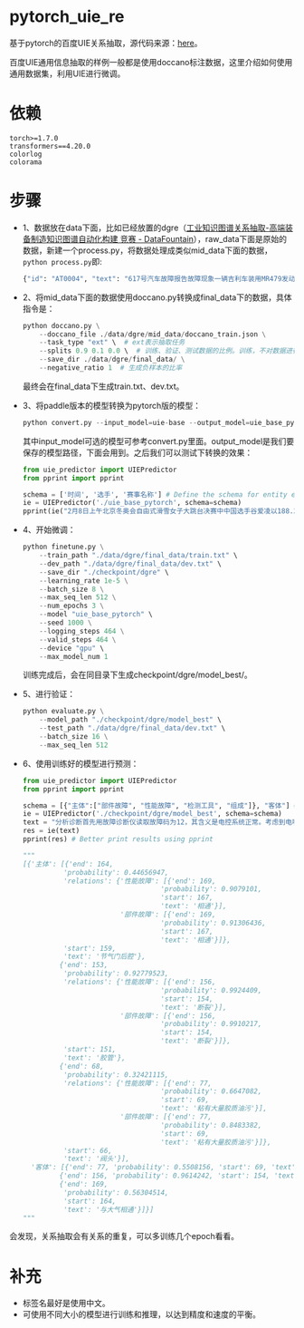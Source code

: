 # pytorch_uie_re
基于pytorch的百度UIE关系抽取，源代码来源：[here](https://github.com/heiheiyoyo/uie_pytorch)。

百度UIE通用信息抽取的样例一般都是使用doccano标注数据，这里介绍如何使用通用数据集，利用UIE进行微调。

# 依赖

```
torch>=1.7.0
transformers==4.20.0
colorlog
colorama
```

# 步骤

- 1、数据放在data下面，比如已经放置的dgre（[工业知识图谱关系抽取-高端装备制造知识图谱自动化构建 竞赛 - DataFountain](https://www.datafountain.cn/competitions/584)），raw_data下面是原始的数据，新建一个process.py，将数据处理成类似mid_data下面的数据，```python process.py```即:

	```python
	{"id": "AT0004", "text": "617号汽车故障报告故障现象一辆吉利车装用MR479发动机，行驶里程为23709公里，驾驶员反映该车在行驶中无异响，但在起步和换挡过程中车身有抖动现象，并且听到离合器内部有异响。", "relations": [{"id": 0, "from_id": 0, "to_id": 1, "type": "部件故障"}, {"id": 1, "from_id": 2, "to_id": 3, "type": "部件故障"}], "entities": [{"id": 0, "start_offset": 80, "end_offset": 83, "label": "主体"}, {"id": 1, "start_offset": 86, "end_offset": 88, "label": "客体"}, {"id": 2, "start_offset": 68, "end_offset": 70, "label": "主体"}, {"id": 3, "start_offset": 71, "end_offset": 73, "label": "客体"}]}
	```

- 2、将mid_data下面的数据使用doccano.py转换成final_data下的数据，具体指令是：

	```python
	python doccano.py \
	    --doccano_file ./data/dgre/mid_data/doccano_train.json \
	    --task_type "ext" \  # ext表示抽取任务
	    --splits 0.9 0.1 0.0 \  # 训练、验证、测试数据的比例。训练，不对数据进行切分，因此将第一位设置为1.0
	    --save_dir ./data/dgre/final_data/ \
	    --negative_ratio 1  # 生成负样本的比率
	```
	
	最终会在final_data下生成train.txt、dev.txt。
	
- 3、将paddle版本的模型转换为pytorch版的模型：

	```python
	python convert.py --input_model=uie-base --output_model=uie_base_pytorch --no_validate_output
	```

	其中input_model可选的模型可参考convert.py里面。output_model是我们要保存的模型路径，下面会用到。之后我们可以测试下转换的效果：

	```python
	from uie_predictor import UIEPredictor
	from pprint import pprint
	
	schema = ['时间', '选手', '赛事名称'] # Define the schema for entity extraction
	ie = UIEPredictor('./uie_base_pytorch', schema=schema)
	pprint(ie("2月8日上午北京冬奥会自由式滑雪女子大跳台决赛中中国选手谷爱凌以188.25分获得金牌！")) # Better print results using pprint
	```

- 4、开始微调：

	```python
	python finetune.py \
	    --train_path "./data/dgre/final_data/train.txt" \
	    --dev_path "./data/dgre/final_data/dev.txt" \
	    --save_dir "./checkpoint/dgre" \
	    --learning_rate 1e-5 \
	    --batch_size 8 \
	    --max_seq_len 512 \
	    --num_epochs 3 \
	    --model "uie_base_pytorch" \
	    --seed 1000 \
	    --logging_steps 464 \
	    --valid_steps 464 \
	    --device "gpu" \
	    --max_model_num 1
	```

	训练完成后，会在同目录下生成checkpoint/dgre/model_best/。

- 5、进行验证：

	```python
	python evaluate.py \
	    --model_path "./checkpoint/dgre/model_best" \
	    --test_path "./data/dgre/final_data/dev.txt" \
	    --batch_size 16 \
	    --max_seq_len 512
	```

- 6、使用训练好的模型进行预测：

	```python
	from uie_predictor import UIEPredictor
	from pprint import pprint
	
	schema = [{"主体":["部件故障", "性能故障", "检测工具", "组成"]}, "客体"] # Define the schema for entity extraction
	ie = UIEPredictor('./checkpoint/dgre/model_best', schema=schema)
	text = "分析诊断首先用故障诊断仪读取故障码为12，其含义是电控系统正常。考虑到电喷发动机控制是由怠速马达来实现的，所以先拆下怠速马达，发现其阀头上粘有大量胶质油污。用化油器清洗剂清洗后，装车试验，故障依旧。接着清洗喷油咀，故障仍未排除。最后把节气门体拆下来清洗。在操作过程中发现：一根插在节气门体下部真空管上的胶管已断裂，造成节气门后腔与大气相通，影响怠速运转稳定。这条胶管应该是连接在节气门进气管和气门室盖排气孔之间特制的丁字胶管的一部分，但该车没有使用特制的丁字胶管，它用一条直通胶管将节气门进气管和气门室盖排气孔连起来。维修方案把节气门体清洗干净后装车，再用一条专用特制的丁字形的三通胶管把节气门进气管、气门室盖排气孔和节气门体下部真空管接好，然后启动发动机，加速收油，发动机转速平稳下降"
	res = ie(text)
	pprint(res) # Better print results using pprint
	
	"""
	[{'主体': [{'end': 164,
	          'probability': 0.44656947,
	          'relations': {'性能故障': [{'end': 169,
	                                  'probability': 0.9079101,
	                                  'start': 167,
	                                  'text': '相通'}],
	                        '部件故障': [{'end': 169,
	                                  'probability': 0.91306436,
	                                  'start': 167,
	                                  'text': '相通'}]},
	          'start': 159,
	          'text': '节气门后腔'},
	         {'end': 153,
	          'probability': 0.92779523,
	          'relations': {'性能故障': [{'end': 156,
	                                  'probability': 0.9924409,
	                                  'start': 154,
	                                  'text': '断裂'}],
	                        '部件故障': [{'end': 156,
	                                  'probability': 0.9910217,
	                                  'start': 154,
	                                  'text': '断裂'}]},
	          'start': 151,
	          'text': '胶管'},
	         {'end': 68,
	          'probability': 0.32421115,
	          'relations': {'性能故障': [{'end': 77,
	                                  'probability': 0.6647082,
	                                  'start': 69,
	                                  'text': '粘有大量胶质油污'}],
	                        '部件故障': [{'end': 77,
	                                  'probability': 0.8483382,
	                                  'start': 69,
	                                  'text': '粘有大量胶质油污'}]},
	          'start': 66,
	          'text': '阀头'}],
	  '客体': [{'end': 77, 'probability': 0.5508156, 'start': 69, 'text': '粘有大量胶质油污'},
	         {'end': 156, 'probability': 0.9614242, 'start': 154, 'text': '断裂'},
	         {'end': 169,
	          'probability': 0.56304514,
	          'start': 164,
	          'text': '与大气相通'}]}]
	"""
	```

会发现，关系抽取会有关系的重复，可以多训练几个epoch看看。

# 补充

- 标签名最好是使用中文。
- 可使用不同大小的模型进行训练和推理，以达到精度和速度的平衡。

